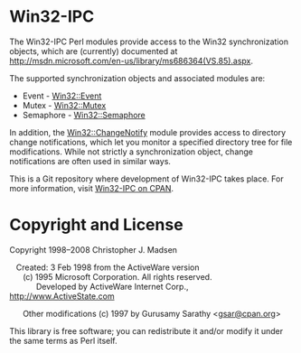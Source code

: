 Win32-IPC
=========

The Win32-IPC Perl modules provide access to the Win32 synchronization
objects, which are (currently) documented at
<http://msdn.microsoft.com/en-us/library/ms686364(VS.85).aspx>.

The supported synchronization objects and associated modules are:

* Event     - [Win32::Event](https://metacpan.org/pod/Win32::Event)
* Mutex     - [Win32::Mutex](https://metacpan.org/pod/Win32::Mutex)
* Semaphore - [Win32::Semaphore](https://metacpan.org/pod/Win32::Semaphore)

In addition, the
[Win32::ChangeNotify](https://metacpan.org/pod/Win32::ChangeNotify)
module provides access to directory change notifications, which let
you monitor a specified directory tree for file modifications.  While
not strictly a synchronization object, change notifications are often
used in similar ways.

This is a Git repository where development of Win32-IPC
takes place.  For more information, visit
[Win32-IPC on CPAN](https://metacpan.org/release/Win32-IPC).



Copyright and License
=====================

Copyright 1998&ndash;2008 Christopher J. Madsen

&nbsp;&nbsp;&nbsp;Created: 3 Feb 1998 from the ActiveWare version<br>
&nbsp;&nbsp;&nbsp;&nbsp;&nbsp;&nbsp;(c) 1995 Microsoft Corporation.
All rights reserved.<br>
&nbsp;&nbsp;&nbsp;&nbsp;&nbsp;&nbsp;&nbsp;&nbsp;&nbsp;&nbsp;&nbsp;&nbsp;Developed
by ActiveWare Internet Corp., <http://www.ActiveState.com>

&nbsp;&nbsp;&nbsp;&nbsp;&nbsp;&nbsp;Other modifications
(c) 1997 by Gurusamy Sarathy <<gsar@cpan.org>>

This library is free software; you can redistribute it and/or modify
it under the same terms as Perl itself.
